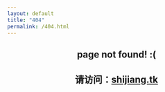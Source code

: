 ```yaml
---
layout: default
title: "404"
permalink: /404.html
---
```

## <center> page not found! :(
## <center> 请访问：[shijiang.tk](https://shijiang.tk)
